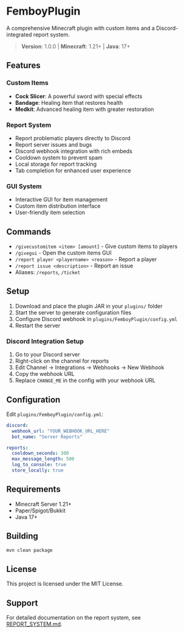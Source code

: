 # FemboyPlugin

A comprehensive Minecraft plugin with custom items and a Discord-integrated report system.

> **Version**: 1.0.0 | **Minecraft**: 1.21+ | **Java**: 17+

## Features

### Custom Items
- **Cock Slicer**: A powerful sword with special effects
- **Bandage**: Healing item that restores health
- **Medkit**: Advanced healing item with greater restoration

### Report System
- Report problematic players directly to Discord
- Report server issues and bugs
- Discord webhook integration with rich embeds
- Cooldown system to prevent spam
- Local storage for report tracking
- Tab completion for enhanced user experience

### GUI System
- Interactive GUI for item management
- Custom item distribution interface
- User-friendly item selection

## Commands

- `/givecustomitem <item> [amount]` - Give custom items to players
- `/givegui` - Open the custom items GUI
- `/report player <playername> <reason>` - Report a player
- `/report issue <description>` - Report an issue
- Aliases: `/reports`, `/ticket`

## Setup

1. Download and place the plugin JAR in your `plugins/` folder
2. Start the server to generate configuration files
3. Configure Discord webhook in `plugins/FemboyPlugin/config.yml`
4. Restart the server

### Discord Integration Setup

1. Go to your Discord server
2. Right-click on the channel for reports
3. Edit Channel → Integrations → Webhooks → New Webhook
4. Copy the webhook URL
5. Replace `CHANGE_ME` in the config with your webhook URL

## Configuration

Edit `plugins/FemboyPlugin/config.yml`:

```yaml
discord:
  webhook_url: "YOUR_WEBHOOK_URL_HERE"
  bot_name: "Server Reports"

reports:
  cooldown_seconds: 300
  max_message_length: 500
  log_to_console: true
  store_locally: true
```

## Requirements

- Minecraft Server 1.21+
- Paper/Spigot/Bukkit
- Java 17+

## Building

```bash
mvn clean package
```

## License

This project is licensed under the MIT License.

## Support

For detailed documentation on the report system, see [REPORT_SYSTEM.md](REPORT_SYSTEM.md).